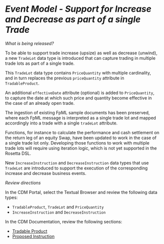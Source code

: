 # *Event Model - Support for Increase and Decrease as part of a single Trade*

_What is being released?_

To be able to support trade increase (upsize) as well as decrease (unwind), a new `TradeLot` data type is introduced that can capture trading in multiple trade lots as part of a single trade.

This `TradeLot` data type contains `PriceQuantity` with multiple cardinality, and in turn replaces the previous `priceQuantity` attribute in `TradableProduct`.

An additional `effectiveDate` attribute (optional) is added to `PriceQuantity`, to capture the date at which such price and quantity become effective in the case of an already open trade.

The ingestion of existing FpML sample documents has been preserved, where each FpML message is interpreted as a single trade lot and mapped accordingly into a trade with a single `tradeLot` attribute.

Functions, for instance to calculate the performance and cash settlement on the return leg of an equity Swap, have been updated to work in the case of a single trade lot only. Developing those functions to work with multiple trade lots will require using iteration logic, which is not yet supported in the Rosetta DSL.

New `IncreaseInstruction` and `DecreaseInstruction` data types that use `TradeLot` are introduced to support the execution of the corresponding increase and decrease business events.

_Review directions_

In the CDM Portal, select the Textual Browser and review the following data types:

- `TradableProduct`, `TradeLot` and `PriceQuantity`
- `IncreaseInstruction` and `DecreaseInstruction`

In the CDM Documentation, review the following sections:

- [Tradable Product](https://docs.rosetta-technology.io/cdm/documentation/source/documentation.html#tradableproduct)
- [Proposed Instruction](https://docs.rosetta-technology.io/cdm/documentation/source/documentation.html#proposed-instruction)
